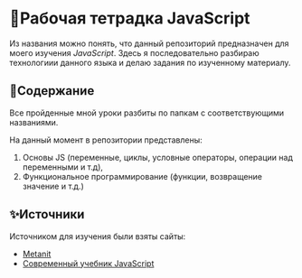 # 📕Рабочая тетрадка JavaScript

Из названия можно понять, что данный репозиторий предназначен для моего изучения *JavaScript*. 
Здесь я последовательно разбираю технологиии данного языка и делаю задания по изученному материалу.

## 🔧Содержание
Все пройденные мной уроки разбиты по папкам с соответствующими названиями.

На данный момент в репозитории представлены:
1) Основы JS (переменные, циклы, условные операторы, операции над переменными и т.д),
2) Функциональное программирование (функции, возвращение значение и т.д.)

## ✨Источники
Источником для изучения были взяты сайты: 
+ [Metanit](https://metanit.com/web/javascript/1.1.php)
+ [Современный учебник JavaScript](https://learn.javascript.ru/)
